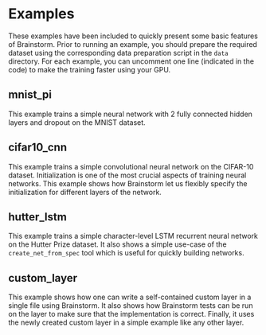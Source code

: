 Examples
========

These examples have been included to quickly present some basic features of Brainstorm.
Prior to running an example, you should prepare the required dataset using the corresponding data preparation script in the ``data`` directory.
For each example, you can uncomment one line (indicated in the code) to make the training faster using your GPU. 

mnist_pi
--------

This example trains a simple neural network with 2 fully connected hidden layers and dropout on the MNIST dataset.


cifar10_cnn
-----------

This example trains a simple convolutional neural network on the CIFAR-10 dataset. 
Initialization is one of the most crucial aspects of training neural networks. This example shows how Brainstorm let us flexibly specify the initialization for different layers of the network.


hutter_lstm
-----------

This example trains a simple character-level LSTM recurrent neural network on the Hutter Prize dataset. It also shows a simple use-case of the ``create_net_from_spec`` tool which is useful for quickly building networks.


custom_layer
------------

This example shows how one can write a self-contained custom layer in a single file using Brainstorm.
It also shows how Brainstorm tests can be run on the layer to make sure that the implementation is correct.
Finally, it uses the newly created custom layer in a simple example like any other layer.
